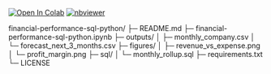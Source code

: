 [![Open In Colab](https://colab.research.google.com/assets/colab-badge.svg)](https://colab.research.google.com/github/mpclazz/Labwork/blob/main/financial-performance-sql-python/financial-performance-sql-python.ipynb)
[![nbviewer](https://img.shields.io/badge/View%20in-nbviewer-blue)](https://nbviewer.org/github/mpclazz/Labwork/blob/main/financial-performance-sql-python/financial-performance-sql-python.ipynb)



financial-performance-sql-python/
├─ README.md
├─ financial-performance-sql-python.ipynb
├─ outputs/
│  ├─ monthly_company.csv
│  └─ forecast_next_3_months.csv
├─ figures/
│  ├─ revenue_vs_expense.png
│  └─ profit_margin.png
├─ sql/
│  └─ monthly_rollup.sql
├─ requirements.txt
└─ LICENSE
